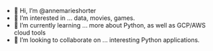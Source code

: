 - 👋 Hi, I’m @annemarieshorter
- 👀 I’m interested in ... data, movies, games.
- 🌱 I’m currently learning ... more about Python, as well as GCP/AWS cloud tools
- 💞️ I’m looking to collaborate on ... interesting Python applications.

<!---
annemarieshorter/annemarieshorter is a ✨ special ✨ repository because its `README.md` (this file) appears on your GitHub profile.
You can click the Preview link to take a look at your changes.
--->
